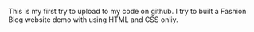This is my first try to upload to my code on github.
I try to built a Fashion Blog website demo with using HTML and CSS onliy.
